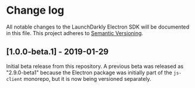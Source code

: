 # Change log

All notable changes to the LaunchDarkly Electron SDK will be documented in this file.
This project adheres to [Semantic Versioning](http://semver.org).

## [1.0.0-beta.1] - 2019-01-29
Initial beta release from this repository. A previous beta was released as "2.9.0-beta1" because the Electron package was initially part of the `js-client` monorepo, but it is now being versioned separately.
